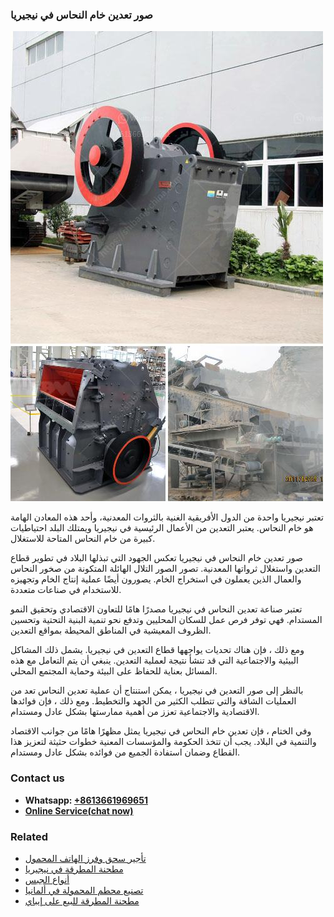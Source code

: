 <h3>صور تعدين خام النحاس في نيجيريا</h3><img src='1701852423.jpg' alt=''><p>تعتبر نيجيريا واحدة من الدول الأفريقية الغنية بالثروات المعدنية، وأحد هذه المعادن الهامة هو خام النحاس. يعتبر التعدين من الأعمال الرئيسية في نيجيريا ويمتلك البلد احتياطيات كبيرة من خام النحاس المتاحة للاستغلال.</p><p>صور تعدين خام النحاس في نيجيريا تعكس الجهود التي تبذلها البلاد في تطوير قطاع التعدين واستغلال ثرواتها المعدنية. تصور الصور التلال الهائلة المتكونة من صخور النحاس والعمال الذين يعملون في استخراج الخام. يصورون أيضًا عملية إنتاج الخام وتجهيزه للاستخدام في صناعات متعددة.</p><p>تعتبر صناعة تعدين النحاس في نيجيريا مصدرًا هامًا للتعاون الاقتصادي وتحقيق النمو المستدام. فهي توفر فرص عمل للسكان المحليين وتدفع نحو تنمية البنية التحتية وتحسين الظروف المعيشية في المناطق المحيطة بمواقع التعدين.</p><p>ومع ذلك ، فإن هناك تحديات يواجهها قطاع التعدين في نيجيريا. يشمل ذلك المشاكل البيئية والاجتماعية التي قد تنشأ نتيجة لعملية التعدين. ينبغي أن يتم التعامل مع هذه المسائل بعناية للحفاظ على البيئة وحماية المجتمع المحلي.</p><p>بالنظر إلى صور التعدين في نيجيريا ، يمكن استنتاج أن عملية تعدين النحاس تعد من العمليات الشاقة والتي تتطلب الكثير من الجهد والتخطيط. ومع ذلك ، فإن فوائدها الاقتصادية والاجتماعية تعزز من أهمية ممارستها بشكل عادل ومستدام.</p><p>وفي الختام ، فإن تعدين خام النحاس في نيجيريا يمثل مظهرًا هامًا من جوانب الاقتصاد والتنمية في البلاد. يجب أن تتخذ الحكومة والمؤسسات المعنية خطوات حثيثة لتعزيز هذا القطاع وضمان استفادة الجميع من فوائده بشكل عادل ومستدام.</p><h3>Contact us</h3><ul><li><strong>Whatsapp:&nbsp;<a href="https://wa.me/8613661969651">+8613661969651</a></strong></li><li><a href="https://swt.shibang-china.com/?git&amp;zhl&amp;صور تعدين خام النحاس في نيجيريا"><strong>Online Service(chat now)</strong></a></li></ul><h3>Related</h3><ul><li><a href='تأجير سحق وفرز الهاتف المحمول.md'>تأجير سحق وفرز الهاتف المحمول</a></li><li><a href='مطحنة المطرقة في نيجيريا.md'>مطحنة المطرقة في نيجيريا</a></li><li><a href='أنواع الجبس.md'>أنواع الجبس</a></li><li><a href='تصنيع محطم المحمولة في ألمانيا.md'>تصنيع محطم المحمولة في ألمانيا</a></li><li><a href='مطحنة المطرقة للبيع على إيباي.md'>مطحنة المطرقة للبيع على إيباي</a></li></ul>